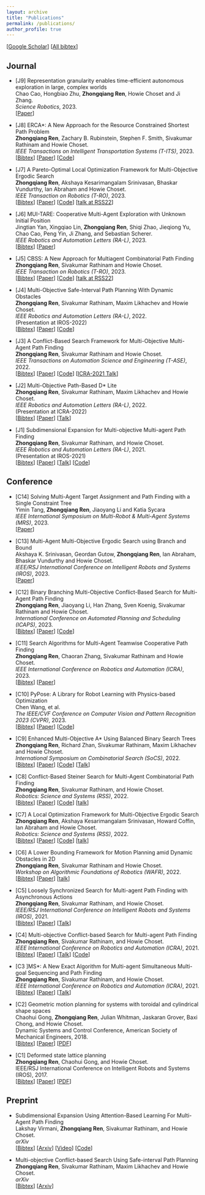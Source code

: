 ```yaml
---
layout: archive
title: "Publications"
permalink: /publications/
author_profile: true
---
```


[[Google Scholar](https://scholar.google.com/citations?user=kKKvRXsAAAAJ&hl=en&oi=sra)] [[All bibtex](https://wonderren.github.io/files/all_bibtex.txt)] 

Journal
------

* [J9] Representation granularity enables time-efficient autonomous exploration in large, complex worlds\
  Chao Cao, Hongbiao Zhu, **Zhongqiang Ren**, Howie Choset and Ji Zhang.\
  <i>Science Robotics</i>, 2023.\
[[Paper](https://www.science.org/doi/full/10.1126/scirobotics.adf0970)]

* [J8] ERCA*: A New Approach for the Resource Constrained Shortest Path Problem\
  **Zhongqiang Ren**, Zachary B. Rubinstein, Stephen F. Smith, Sivakumar Rathinam and Howie Choset.\
  <i>IEEE Transactions on Intelligent Transportation Systems (T-ITS)</i>, 2023.\
[[Bibtex](https://wonderren.github.io/files/bibtex_ren23erca.txt)]
[[Paper](../files/ren23_ERCA_TITS.pdf)]
[[Code](https://github.com/wonderren/public_erca)]

* [J7] A Pareto-Optimal Local Optimization Framework for Multi-Objective Ergodic Search\
  **Zhongqiang Ren**, Akshaya Kesarimangalam Srinivasan, Bhaskar Vundurthy, Ian Abraham and Howie Choset.\
  <i>IEEE Transaction on Robotics (T-RO)</i>, 2023.\
[[Bibtex](https://wonderren.github.io/files/bibtex_ren23moesTRO.txt)]
[[Paper](../files/ren23_MOES_TRO.pdf)]
[[Code](https://github.com/wonderren/public_moes)]
[[talk at RSS22](https://youtu.be/A6rRCVtB2sM?t=1548)]

* [J6] MUI-TARE: Cooperative Multi-Agent Exploration with Unknown Initial Position\
  Jingtian Yan, Xingqiao Lin, **Zhongqiang Ren**, Shiqi Zhao, Jieqiong Yu, Chao Cao, Peng Yin, Ji Zhang, and Sebastian Scherer.\
  <i>IEEE Robotics and Automation Letters (RA-L)</i>, 2023.\
[[Bibtex](https://wonderren.github.io/files/bibtex_yan23muitare.txt)]
[[Paper](../files/yan23_MUITARE_RAL.pdf)]

* [J5] CBSS: A New Approach for Multiagent Combinatorial Path Finding\
  **Zhongqiang Ren**, Sivakumar Rathinam and Howie Choset.\
  <i>IEEE Transaction on Robotics (T-RO)</i>, 2023.\
[[Bibtex](https://wonderren.github.io/files/bibtex_ren23cbssTRO.txt)]
[[Paper](../files/ren23_CBSS_TRO.pdf)]
[[Code](https://github.com/wonderren/public_pymcpf)]
[[talk at RSS22](https://youtu.be/V17vQSZP5Zs?t=2853)]

* [J4] Multi-Objective Safe-Interval Path Planning With Dynamic Obstacles\
  **Zhongqiang Ren**, Sivakumar Rathinam, Maxim Likhachev and Howie Choset.\
  <i>IEEE Robotics and Automation Letters (RA-L)</i>, 2022.\
  (Presentation at IROS-2022)\
[[Bibtex](https://wonderren.github.io/files/bibtex_ren22mosipp.txt)]
[[Paper](../files/ren22_mosipp_RAL_IROS22.pdf)]
[[Code](https://github.com/wonderren/public_mosipp)]

* [J3] A Conflict-Based Search Framework for Multi-Objective Multi-Agent Path Finding\
  **Zhongqiang Ren**, Sivakumar Rathinam and Howie Choset.\
  <i>IEEE Transactions on Automation Science and Engineering (T-ASE)</i>, 2022.\
[[Bibtex](https://wonderren.github.io/files/bibtex_ren21mocbs_tase.txt)]
[[Paper](../files/ren22_mocbs_tase_final.pdf)]
[[Code](https://github.com/wonderren/public_cppmomapf)]
[[ICRA-2021 Talk](https://youtu.be/KI-BVhsjg0I)]

* [J2] Multi-Objective Path-Based D* Lite\
  **Zhongqiang Ren**, Sivakumar Rathinam, Maxim Likhachev and Howie Choset.\
  <i>IEEE Robotics and Automation Letters (RA-L)</i>, 2022.\
  (Presentation at ICRA-2022)\
[[Bibtex](https://wonderren.github.io/files/bibtex_ren22mopbd.txt)]
[[Paper](../files/ren22_mopbd-RAL_ICRA22.pdf)]
[[Talk](https://youtu.be/GVYLqTZpPLE)]

* [J1] Subdimensional Expansion for Multi-objective Multi-agent Path Finding\
	**Zhongqiang Ren**, Sivakumar Rathinam, and Howie Choset.\
	<i>IEEE Robotics and Automation Letters (RA-L)</i>, 2021.\
	(Presentation at IROS-2021)\
[[Bibtex](https://wonderren.github.io/files/bibtex_ren21momstar.txt)]
[[Paper](../files/ren21-MOMstar_RAL_IROS.pdf)] 
[[Talk](https://youtu.be/pfeBNvOqzvE)]
[[Code](https://github.com/wonderren/public_cppmomapf)]


Conference
------

* [C14] Solving Multi-Agent Target Assignment and Path Finding with a Single Constraint Tree\
  Yimin Tang, **Zhongqiang Ren**, Jiaoyang Li and Katia Sycara\
  <i>IEEE International Symposium on Multi-Robot & Multi-Agent Systems (MRS)</i>, 2023.\
[[Paper](../files/2023_MRS_ITA_CBS_YiminTang.pdf)]

* [C13] Multi-Agent Multi-Objective Ergodic Search using Branch and Bound\
  Akshaya K. Srinivasan, Geordan Gutow, **Zhongqiang Ren**, Ian Abraham, Bhaskar Vundurthy and Howie Choset.\
  <i>IEEE/RSJ International Conference on Intelligent Robots and Systems (IROS)</i>, 2023.\
[[Paper](../files/2023_IROS_MAMOES_Akshaya.pdf)]

* [C12] Binary Branching Multi-Objective Conflict-Based Search for Multi-Agent Path Finding\
  **Zhongqiang Ren**, Jiaoyang Li, Han Zhang, Sven Koenig, Sivakumar Rathinam and Howie Choset.\
  <i>International Conference on Automated Planning and Scheduling (ICAPS)</i>, 2023.\
[[Bibtex](https://wonderren.github.io/files/bibtex_ren23bbmocbs.txt)]
[[Paper](../files/ren23_BBMOCBS_ICAPS23.pdf)]
[[Code](https://github.com/wonderren/public_bbmocbs)]

* [C11] Search Algorithms for Multi-Agent Teamwise Cooperative Path Finding\
  **Zhongqiang Ren**, Chaoran Zhang, Sivakumar Rathinam and Howie Choset.\
  <i>IEEE International Conference on Robotics and Automation (ICRA)</i>, 2023.\
[[Bibtex](https://wonderren.github.io/files/bibtex_ren23matcpf.txt)]
[[Paper](../files/ren23_MATCPF_ICRA23.pdf)]

* [C10] PyPose: A Library for Robot Learning with Physics-based Optimization\
  Chen Wang, et al.\
  <i>The IEEE/CVF Conference on Computer Vision and Pattern Recognition 2023 (CVPR)</i>, 2023.\
[[Bibtex](https://wonderren.github.io/files/bibtex_wang23pypose.txt)]
[[Paper](../files/wang23_pypose_cvpr.pdf)]
[[Code](https://pypose.org)]

* [C9] Enhanced Multi-Objective A* Using Balanced Binary Search Trees\
  **Zhongqiang Ren**, Richard Zhan, Sivakumar Rathinam, Maxim Likhachev and Howie Choset.\
  <i>International Symposium on Combinatorial Search (SoCS)</i>, 2022.\
[[Bibtex](https://wonderren.github.io/files/bibtex_ren22emoa.txt)]
[[Paper](../files/ren22_emoa_socs.pdf)]
[[Code](https://github.com/wonderren/public_emoa)]
[[Talk](https://youtu.be/ej_a7IG4s4w)]

* [C8] Conflict-Based Steiner Search for Multi-Agent Combinatorial Path Finding\
	**Zhongqiang Ren**, Sivakumar Rathinam, and Howie Choset.\
	<i>Robotics: Science and Systems (RSS)</i>, 2022.\
[[Bibtex](https://wonderren.github.io/files/bibtex_ren22cbss.txt)]
[[Paper](../files/ren22_cbss_rss.pdf)]
[[Code](https://github.com/wonderren/public_pymcpf)]
[[talk](https://youtu.be/V17vQSZP5Zs?t=2853)]


* [C7] A Local Optimization Framework for Multi-Objective Ergodic Search\
	**Zhongqiang Ren**, Akshaya Kesarimangalam Srinivasan, Howard Coffin, Ian Abraham and Howie Choset.\
	<i>Robotics: Science and Systems (RSS)</i>, 2022.\
[[Bibtex](https://wonderren.github.io/files/bibtex_ren22moes.txt)]
[[Paper](../files/ren22_moes_rss.pdf)]
[[Code](https://github.com/wonderren/public_moes)]
[[talk](https://youtu.be/A6rRCVtB2sM?t=1548)]

* [C6] A Lower Bounding Framework for Motion Planning amid Dynamic Obstacles in 2D\
  **Zhongqiang Ren**, Sivakumar Rathinam and Howie Choset.\
  <i>Workshop on Algorithmic Foundations of Robotics (WAFR)</i>, 2022.\
[[Bibtex](https://wonderren.github.io/files/bibtex_ren22lbmp.txt)]
[[Paper](../files/ren22_lbmp_wafr.pdf)]
[[talk](https://youtu.be/gM_w2HAYJww?t=28388)]

* [C5] Loosely Synchronized Search for Multi-agent Path Finding with Asynchronous Actions\
	**Zhongqiang Ren**, Sivakumar Rathinam, and Howie Choset.\
	<i>IEEE/RSJ International Conference on Intelligent Robots and Systems (IROS)</i>, 2021.\
[[Bibtex](https://wonderren.github.io/files/bibtex_ren21lss.txt)]
[[Paper](../files/ren21_lss_iros.pdf)]
[[Talk](https://youtu.be/u0WSXr3yjhc)]

* [C4] Multi-objective Conflict-based Search for Multi-agent Path Finding\
	**Zhongqiang Ren**, Sivakumar Rathinam, and Howie Choset.\
	<i>IEEE International Conference on Robotics and Automation (ICRA)</i>, 2021.\
[[Bibtex](https://wonderren.github.io/files/bibtex_ren21mocbs.txt)]
[[Paper](../files/ren21_mocbs_icra21.pdf)]
[[Talk](https://youtu.be/KI-BVhsjg0I)]
[[Code](https://github.com/wonderren/public_cppmomapf)]

* [C3 ]MS*: A New Exact Algorithm for Multi-agent Simultaneous Multi-goal Sequencing and Path Finding\
	**Zhongqiang Ren**, Sivakumar Rathinam, and Howie Choset.\
	<i>IEEE International Conference on Robotics and Automation (ICRA)</i>, 2021.\
[[Bibtex](https://wonderren.github.io/files/bibtex_ren21ms.txt)]
[[Paper](../files/ren21-MSstar.pdf)]
[[Talk](https://youtu.be/cjwO4yycfpo)]

* [C2] Geometric motion planning for systems with toroidal and cylindrical shape spaces\
	Chaohui Gong, **Zhongqiang Ren**, Julian Whitman, Jaskaran Grover, Baxi Chong, and Howie Choset.\
	Dynamic Systems and Control Conference, American Society of Mechanical Engineers, 2018.\
[[Bibtex](https://wonderren.github.io/files/bibtex_gong18torus.txt)]
[[Paper](https://asmedigitalcollection.asme.org/DSCC/proceedings-abstract/DSCC2018/51913/V003T32A013/270996)]
[[PDF](https://d1wqtxts1xzle7.cloudfront.net/57737478/DSCC2018-9144.pdf?1541912930=&response-content-disposition=inline%3B+filename%3DGeometric_Motion_Planning_For_Systems_Wi.pdf&Expires=1616924915&Signature=KuFlGSqfnphvOLhbK0Y33d4GZMikmQDXVFK1LDSjJ49hjrZof1sG8xlSdN-gVRQXcFqH9RSK4QV~7ly7Gp5OP9L5NiIqtJpL9XC80kV7gpl8-kGycqKsuy7T5viCGfuKTFeCUDu88YEaI60Ko9wKl8xgKXzHJDHc~L2SOCZfQic0iIw6Jr3Pp5e60X9C8Y2UvqlY8CnLrgOUc~TkN8w8t3kqUl~90KBEtKRvhiPJTk68D7dxPkf5ywee4a8wEDqmGezq34jkf1S4WyooKVlRxZ5LFbTGdVB75oVKgl1sqKi52LjsRanxeAHDqj~XsCGN4867qfEFV-uRnabb~iuN3g__&Key-Pair-Id=APKAJLOHF5GGSLRBV4ZA)]

* [C1] Deformed state lattice planning\
	**Zhongqiang Ren**, Chaohui Gong, and Howie Choset.\
	IEEE/RSJ International Conference on Intelligent Robots and Systems (IROS), 2017.\
[[Bibtex](https://wonderren.github.io/files/bibtex_ren17dslp.txt)]
[[Paper](https://ieeexplore.ieee.org/document/8206534)]
[[PDF](https://www.researchgate.net/profile/Zhongqiang-Ren/publication/321821716_Deformed_state_lattice_planning/links/5e9fdca6a6fdcc20bb360c44/Deformed-state-lattice-planning.pdf)]

Preprint
------

* Subdimensional Expansion Using Attention-Based Learning For Multi-Agent Path Finding\
  Lakshay Virmani, **Zhongqiang Ren**, Sivakumar Rathinam, and Howie Choset.\
  <i>arXiv</i>\
[[Bibtex](https://wonderren.github.io/files/bibtex_virmani22lm.txt)]
[[Arxiv](https://arxiv.org/pdf/2109.14695.pdf)]
[[Video](https://youtu.be/if7kzJ9MAAg)]
[[Code](https://github.com/lakshayvirmani/learning-assisted-mstar)]

* Multi-objective Conflict-based Search Using Safe-interval Path Planning\
  **Zhongqiang Ren**, Sivakumar Rathinam, Maxim Likhachev and Howie Choset.\
  <i>arXiv</i>\
[[Bibtex](https://wonderren.github.io/files/bibtex_ren22mosipp.txt)]
[[Arxiv](https://arxiv.org/pdf/2108.00745.pdf)]
